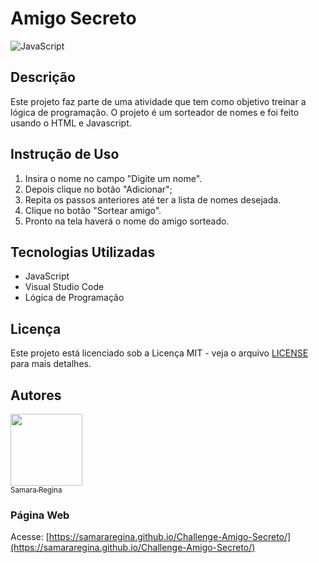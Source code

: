 # Amigo Secreto

![JavaScript](https://img.shields.io/badge/javascript-%23323330.svg?style=for-the-badge&logo=javascript&logoColor=%23F7DF1E)

## Descrição
Este projeto faz parte de uma atividade que tem como objetivo treinar a lógica de programação. O projeto é um sorteador de nomes e foi feito usando o HTML e Javascript.

## Instrução de Uso

1. Insira o nome no campo "Digite um nome".
2. Depois clique no botão "Adicionar";
3. Repita os passos anteriores até ter a lista de nomes desejada.
4. Clique no botão "Sortear amigo".
5. Pronto na tela haverá o nome do amigo sorteado.

## Tecnologias Utilizadas
- JavaScript
- Visual Studio Code
- Lógica de Programação

## Licença
Este projeto está licenciado sob a Licença MIT - veja o arquivo [LICENSE](LICENSE) para mais detalhes.

## Autores

 [<img loading="lazy" src="https://avatars.githubusercontent.com/u/228504034?v=4" width=115><br><sub>Samara Regina</sub>](https://github.com/samararegina)

### Página Web
Acesse: [https://samararegina.github.io/Challenge-Amigo-Secreto/](https://samararegina.github.io/Challenge-Amigo-Secreto/)